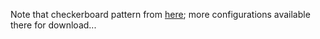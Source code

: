 Note that checkerboard pattern from [here](https://markhedleyjones.com/projects/calibration-checkerboard-collection); more configurations available there for download...
